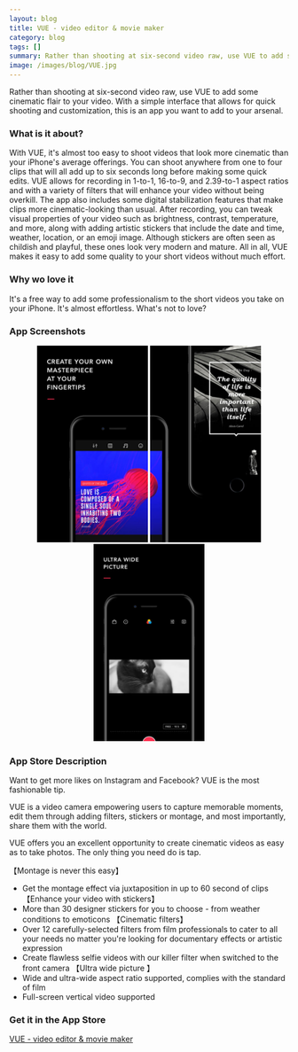 ```yaml
---
layout: blog
title: VUE - video editor & movie maker
category: blog
tags: []  
summary: Rather than shooting at six-second video raw, use VUE to add some cinematic flair to your video. With a simple interface that allows for quick shooting and customization, this is an app you want to add to your arsenal.
image: /images/blog/VUE.jpg
---
```


Rather than shooting at six-second video raw, use VUE to add some cinematic flair to your video. With a simple interface that allows for quick shooting and customization, this is an app you want to add to your arsenal.

### What is it about?

With VUE, it's almost too easy to shoot videos that look more cinematic than your iPhone's average offerings. You can shoot anywhere from one to four clips that will all add up to six seconds long before making some quick edits. VUE allows for recording in 1-to-1, 16-to-9, and 2.39-to-1 aspect ratios and with a variety of filters that will enhance your video without being overkill. The app also includes some digital stabilization features that make clips more cinematic-looking than usual. After recording, you can tweak visual properties of your video such as brightness, contrast, temperature, and more, along with adding artistic stickers that include the date and time, weather, location, or an emoji image. Although stickers are often seen as childish and playful, these ones look very modern and mature. All in all, VUE makes it easy to add some quality to your short videos without much effort.

### Why wo love it

It's a free way to add some professionalism to the short videos you take on your iPhone. It's almost effortless. What's not to love?

### App Screenshots

<div  align="center">    
<img src="/images/blog/VUE1.jpg" width="200"  alt="">
<img src="/images/blog/VUE2.jpg" width="200"  alt="">
<img src="/images/blog/VUE3.jpg" width="200"  alt="">
</div>


### App Store Description
Want to get more likes on Instagram and Facebook? VUE is the most fashionable tip. 

VUE is a video camera empowering users to capture memorable moments, edit them through adding filters, stickers or montage, and most importantly, share them with the world.

VUE offers you an excellent opportunity to create cinematic videos as easy as to take photos. The only thing you need do is tap. 

【Montage is never this easy】
- Get the montage effect via juxtaposition in up to 60 second of clips
【Enhance your video with stickers】
- More than 30 designer stickers for you to choose - from weather conditions to emoticons
【Cinematic filters】
- Over 12 carefully-selected filters from film professionals to cater to all your needs no matter you're looking for documentary effects or artistic expression
- Create flawless selfie videos with our killer filter when switched to the front camera
【Ultra wide picture 】
- Wide and ultra-wide aspect ratio supported, complies with the standard of film
- Full-screen vertical video supported  

### Get it in the App Store 
[VUE - video editor & movie maker](https://itunes.apple.com/US/app/id1114690993?mt=8&at=1010lGvV&ct=www)
